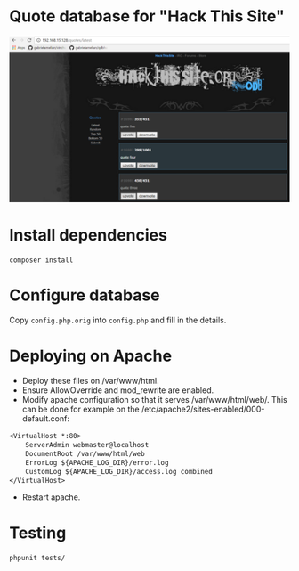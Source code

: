 Quote database for "Hack This Site"
===================================

![awesome old-school design](web/images/qdbhackthissite.png)

Install dependencies
====================

```
composer install
```

Configure database
==================

Copy `config.php.orig` into `config.php` and fill in the details. 

Deploying on Apache
===================

* Deploy these files on /var/www/html. 
* Ensure AllowOverride and mod_rewrite are enabled.
* Modify apache configuration so that it serves /var/www/html/web/. This
can be done for example on the /etc/apache2/sites-enabled/000-default.conf:

```
<VirtualHost *:80>
	ServerAdmin webmaster@localhost
	DocumentRoot /var/www/html/web
	ErrorLog ${APACHE_LOG_DIR}/error.log
	CustomLog ${APACHE_LOG_DIR}/access.log combined
</VirtualHost>
```

* Restart apache.

Testing
=======

```
phpunit tests/
```
